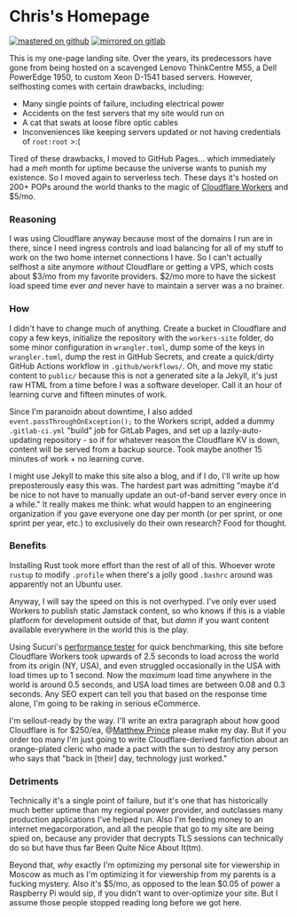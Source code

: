 # Chris's Homepage
[![mastered on github](https://img.shields.io/badge/master-github-black.svg)](https://github.com/partridge-tech/landing-chris)
[![mirrored on gitlab](https://img.shields.io/badge/mirror-gitlab-orange.svg)](https://gitlab.com/partridge-tech/landing-chris)

This is my one-page landing site. Over the years, its predecessors have gone from being hosted on a scavenged Lenovo ThinkCentre M55, a Dell PowerEdge 1950, to custom Xeon D-1541 based servers. However, selfhosting comes with certain drawbacks, including:
* Many single points of failure, including electrical power
* Accidents on the test servers that my site would run on
* A cat that swats at loose fibre optic cables
* Inconveniences like keeping servers updated or not having credentials of `root:root` >:(

Tired of these drawbacks, I moved to GitHub Pages... which immediately had a *meh* month for uptime because the universe wants to punish my existence. So I moved again to serverless tech. These days it's hosted on 200+ POPs around the world thanks to the magic of [Cloudflare Workers](https://workers.cloudflare.com/) and $5/mo.

### Reasoning

I was using Cloudflare anyway because most of the domains I run are in there, since I need ingress controls and load balancing for all of my stuff to work on the two home internet connections I have. So I can't actually selfhost a site anymore *without* Cloudflare or getting a VPS, which costs about $3/mo from my favorite providers. $2/mo more to have the sickest load speed time ever *and* never have to maintain a server was a no brainer.

### How

I didn't have to change much of anything. Create a bucket in Cloudflare and copy a few keys, initialize the repository with the `workers-site` folder, do some minor configuration in `wrangler.toml`, dump some of the keys in `wrangler.toml`, dump the rest in GitHub Secrets, and create a quick/dirty GitHub Actions workflow in `.github/workflows/`. Oh, and move my static content to `public/` because this is not a generated site a la Jekyll, it's just raw HTML from a time before I was a software developer. Call it an hour of learning curve and fifteen minutes of work.

Since I'm paranoidn about downtime, I also added `event.passThroughOnException();` to the Workers script, added a dummy `.gitlab-ci.yml` "build" job for GitLab Pages, and set up a lazily-auto-updating repository - so if for whatever reason the Cloudflare KV is down, content will be served from a backup source. Took maybe another 15 minutes of work + no learning curve.

I might use Jekyll to make this site also a blog, and if I do, I'll write up how preposterously easy this was. The hardest part was admitting "maybe it'd be nice to not have to manually update an out-of-band server every once in a while." It really makes me think: what would happen to an engineering organization if you gave everyone one day per month (or per sprint, or one sprint per year, etc.) to exclusively do their own research? Food for thought.

### Benefits

Installing Rust took more effort than the rest of all of this. Whoever wrote `rustup` to modify `.profile` when there's a jolly good `.bashrc` around was apparently not an Ubuntu user.

Anyway, I will say the speed on this is not overhyped. I've only ever used Workers to publish static Jamstack content, so who knows if this is a viable platform for development outside of that, but *damn* if you want content available everywhere in the world this is the play.

Using Sucuri's [performance tester](https://performance.sucuri.net/domain/) for quick benchmarking, this site before Cloudflare Workers took upwards of 2.5 seconds to load across the world from its origin (NY, USA), and even struggled occasionally in the USA with load times up to 1 second. Now the *maximum* load time anywhere in the world is around 0.5 seconds, and USA load times are between 0.08 and 0.3 seconds. Any SEO expert can tell you that based on the response time alone, I'm going to be raking in serious eCommerce.

I'm sellout-ready by the way. I'll write an extra paragraph about how good Cloudflare is for $250/ea, @[Matthew Prince](https://twitter.com/eastdakota/) please make my day. But if you order too many I'm just going to write Cloudflare-derived fanfiction about an orange-plated cleric who made a pact with the sun to destroy any person who says that "back in [their] day, technology just worked."

### Detriments

Technically it's a single point of failure, but it's one that has historically much better uptime than my regional power provider, and outclasses many production applications I've helped run. Also I'm feeding money to an internet megacorporation, and all the people that go to my site are being spied on, because any provider that decrypts TLS sessions can technically do so but have thus far Been Quite Nice About It(tm).

Beyond that, *why* exactly I'm optimizing my personal site for viewership in Moscow as much as I'm optimizing it for viewership from my parents is a fucking mystery. Also it's $5/mo, as opposed to the lean $0.05 of power a Raspberry Pi would sip, if you didn't want to over-optimize your site. But I assume those people stopped reading long before we got here.